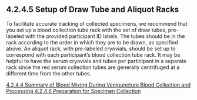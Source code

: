 ## 4.2.4.5 Setup of Draw Tube and Aliquot Racks

To facilitate accurate tracking of collected specimens, we recommend that you set up a blood collection tube rack with the set of draw tubes, pre-labeled with the provided participant ID labels. The tubes should be in the rack according to the order in which they are to be drawn, as specified above. An aliquot rack, with pre-labeled cryovials, should be set up to correspond with each participant’s blood collection tube rack.  It may be helpful to have the serum cryovials and tubes per participant in a separate rack since the red serum collection tubes are generally centrifuged at a different time from the other tubes.


<div class="center">
<div class="btn-group">
  <a href=":pages_path:/manuals/blood-collection-processing/4-02-04-04-summary-of-blood-mixing.md" class="btn btn-default">
    <span class="glyphicon glyphicon-chevron-left"></span>
    4.2.4.4 Summary of Blood Mixing During Venipuncture
  </a>

  <a href=":pages_path:/manuals/blood-collection-processing" class="btn btn-default">
    <span class="glyphicon glyphicon-chevron-up"></span>
    Blood Collection and Processing
  </a>

  <a href=":pages_path:/manuals/blood-collection-processing/4-02-04-06-preparation-for-specimen-collection.md" class="btn btn-success">
    4.2.4.6 Preparation for Specimen Collection
    <span class="glyphicon glyphicon-chevron-right"></span>
  </a>
</div>
</div>
